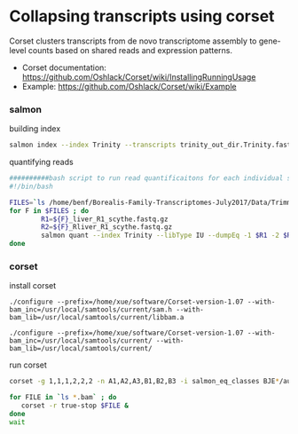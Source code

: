 # Collapsing transcripts using corset
Corset clusters transcripts from de novo transcriptome assembly to gene-level counts based on shared reads and expression patterns. 
- Corset documentation: https://github.com/Oshlack/Corset/wiki/InstallingRunningUsage
- Example: https://github.com/Oshlack/Corset/wiki/Example

### salmon
building index
```bash
salmon index --index Trinity --transcripts trinity_out_dir.Trinity.fasta
```
quantifying reads
```bash
##########bash script to run read quantificaitons for each individual separately using salmon  
#!/bin/bash

FILES=`ls /home/benf/Borealis-Family-Transcriptomes-July2017/Data/Trimmed/BJE*_liver_R1_scythe.fastq.gz | sed 's/_liver_R1_scythe.fastq.gz//g'`
for F in $FILES ; do
        R1=${F}_liver_R1_scythe.fastq.gz
        R2=${F}_Rliver_R1_scythe.fastq.gz
        salmon quant --index Trinity --libType IU --dumpEq -1 $R1 -2 $R2 --output ${F}.out
done
```
### corset
install corset
```
./configure --prefix=/home/xue/software/Corset-version-1.07 --with-bam_inc=/usr/local/samtools/current/sam.h --with-bam_lib=/usr/local/samtools/current/libbam.a

./configure --prefix=/home/xue/software/Corset-version-1.07 --with-bam_inc=/usr/local/samtools/current/ --with-bam_lib=/usr/local/samtools/current/
```
run corset
```bash
corset -g 1,1,1,2,2,2 -n A1,A2,A3,B1,B2,B3 -i salmon_eq_classes BJE*/aux_info/eq_classes.txt
```
```bash
for FILE in `ls *.bam` ; do
   corset -r true-stop $FILE &
done
wait
```
